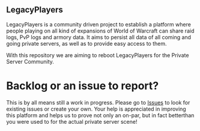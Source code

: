 ## LegacyPlayers
LegacyPlayers is a community driven project to establish a platform where people
playing on all kind of expansions of World of Warcraft can share raid logs, PvP logs
and armory data. It aims to persist all data of all coming and going private servers,
as well as to provide easy access to them.

With this repository we are aiming to reboot LegacyPlayers for the Private Server Community.

# Backlog or an issue to report?
This is by all means still a work in progress. Please go to [Issues](https://github.com/jlautenbach/LegacyPlayers/issues) to look for existing issues or create your own. Your help is appreciated in improving this platform and helps us to prove not only an on-par, but in fact betterthan you were used to for the actual private server scene!
